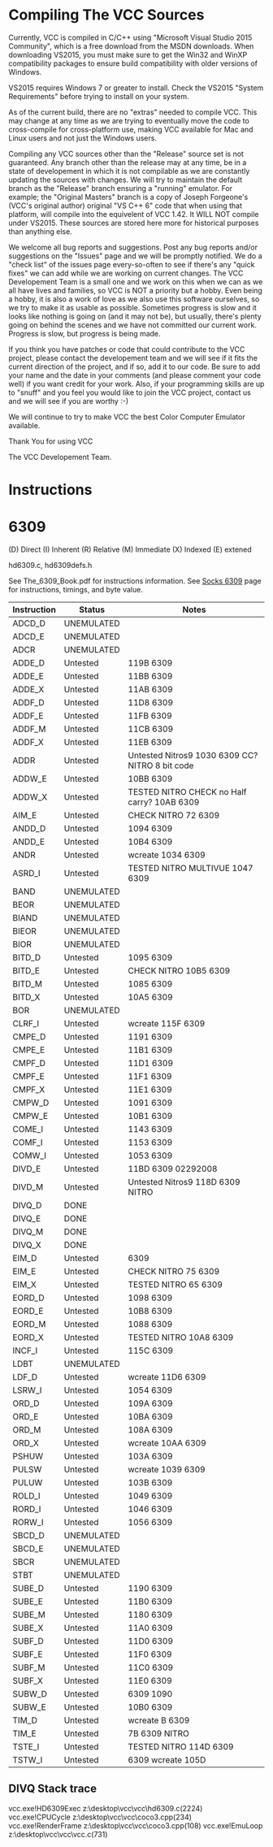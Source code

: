 # Compiling The VCC Sources

Currently, VCC is compiled in C/C++ using "Microsoft Visual Studio 2015 Community", which is a free download from the MSDN downloads. When downloading VS2015, you must make sure to get the Win32 and WinXP compatibility packages to ensure build compatibility with older versions of Windows.

VS2015 requires Windows 7 or greater to install. Check the VS2015 "System Requirements" before trying to install on your system.

As of the current build, there are no "extras" needed to compile VCC. This may change at any time as we are trying to eventually move the code to cross-compile for cross-platform use, making VCC available for Mac and Linux users and not just the Windows users.

Compiling any VCC sources other than the "Release" source set is not guaranteed. Any branch other than the release may at any time, be in a state of developement in which it is not compilable as we are constantly updating the sources with changes. We will try to maintain the default branch as the "Release" branch ensuring a "running" emulator. For example; the "Original Masters" branch is a copy of Joseph Forgeone's (VCC's original author) original "VS C++ 6" code that when using that platform, will compile into the equivelent of VCC 1.42. It WILL NOT compile under VS2015. These sources are stored here more for historical purposes than anything else.

We welcome all bug reports and suggestions. Post any bug reports and/or suggestions on the "Issues" page and we will be promptly notified. We do a "check list" of the issues page every-so-often to see if there's any "quick fixes" we can add while we are working on current changes. The VCC Developement Team is a small one and we work on this when we can as we all have lives and families, so VCC is NOT a priority but a hobby. Even being a hobby, it is also a work of love as we also use this software ourselves, so we try to make it as usable as possible. Sometimes progress is slow and it looks like nothing is going on (and it may not be), but usually, there's plenty going on behind the scenes and we have not committed our current work. Progress is slow, but progress is being made.

If you think you have patches or code that could contribute to the VCC project, please contact the developement team and we will see if it fits the current direction of the project, and if so, add it to our code. Be sure to add your name and the date in your comments (and please comment your code well) if you want credit for your work. Also, if your programming skills are up to "snuff" and you feel you would like to join the VCC project, contact us and we will see if you are worthy :-)

We will continue to try to make VCC the best Color Computer Emulator available.

Thank You for using VCC

The VCC Developement Team.

# Instructions 

# 6309
(D) Direct (I) Inherent (R) Relative (M) Immediate (X) Indexed (E) extened

hd6309.c, hd6309defs.h

See The_6309_Book.pdf for instructions information. 
See [Socks 6309][sock6309] page for instructions, timings, and byte value.

| Instruction   | Status	    | Notes	                                            |
|---            |---            |---                                                |
|	ADCD_D 	    |	UNEMULATED	|		                                            |
|	ADCD_E 	    |	UNEMULATED	|		                                            |
|	ADCR   	    |	UNEMULATED	|		                                            |
|	ADDE_D	    |	Untested	| 119B 6309          	                            |
|	ADDE_E	    |	Untested	| 11BB 6309          	                            |
|	ADDE_X	    |	Untested	| 11AB 6309          	                            |
|	ADDF_D	    |	Untested	| 11D8 6309          	                            |
|	ADDF_E	    |	Untested	| 11FB 6309          	                            |
|	ADDF_M	    |	Untested	| 11CB 6309          	                            |
|	ADDF_X	    |	Untested	| 11EB 6309          	                            |
|	ADDR        |   Untested    | Untested Nitros9 1030 6309 CC? NITRO 8 bit code   |
|	ADDW_E	    |	Untested	| 10BB 6309          	                            |
|	ADDW_X	    |	Untested    | TESTED NITRO CHECK no Half carry?	10AB 6309       |
|	AIM_E 	    |	Untested    | CHECK NITRO 72 6309                               |
|	ANDD_D	    |	Untested	| 1094 6309          	                            |
|	ANDD_E	    |	Untested	| 10B4 6309          	                            |
|	ANDR  	    |	Untested    | wcreate		1034 6309                           |
|	ASRD_I	    |	Untested    | TESTED NITRO MULTIVUE		1047 6309          	    |
|	BAND   	    |	UNEMULATED	|		                                            |
|	BEOR   	    |	UNEMULATED	|		                                            |
|	BIAND  	    |	UNEMULATED	|		                                            |
|	BIEOR  	    |	UNEMULATED	|		                                            |
|	BIOR   	    |	UNEMULATED	|		                                            |
|	BITD_D	    |	Untested	| 1095 6309          	                            |
|	BITD_E	    |	Untested    | CHECK NITRO	10B5 6309                           |
|	BITD_M	    |	Untested	| 1085 6309          	                            |
|	BITD_X	    |	Untested	| 10A5 6309          	                            |
|	BOR    	    |	UNEMULATED	|		                                            |
|	CLRF_I	    |	Untested    | wcreate	115F 6309          	                    |
|	CMPE_D	    |	Untested	| 1191 6309          	                            |
|	CMPE_E	    |	Untested	| 11B1 6309          	                            |
|	CMPF_D	    |	Untested	| 11D1 6309          	                            |
|	CMPF_E	    |	Untested	| 11F1 6309          	                            |
|	CMPF_X	    |	Untested	| 11E1 6309          	                            |
|	CMPW_D	    |	Untested	| 1091 6309          	                            |
|	CMPW_E	    |	Untested	| 10B1 6309          	                            |
|	COME_I	    |	Untested	| 1143 6309          	                            |
|	COMF_I	    |	Untested	| 1153 6309          	                            |
|	COMW_I	    |	Untested	| 1053 6309          	                            |
|	DIVD_E	    |	Untested	| 11BD 6309 02292008 	                            |
|	DIVD_M      |   Untested    | Untested Nitros9 118D 6309 NITRO                  |
|	DIVQ_D 	    |	DONE	    |		                                            |
|	DIVQ_E 	    |	DONE	    |		                                            |
|	DIVQ_M 	    |	DONE	    |		                                            |
|	DIVQ_X 	    |	DONE	    |		                                            |
|	EIM_D 	    |	Untested	| 6309	                                            |
|	EIM_E 	    |	Untested    | CHECK NITRO		75 6309                         |
|	EIM_X 	    |	Untested    | TESTED NITRO		65 6309                         |
|	EORD_D	    |	Untested	| 1098 6309          	                            |
|	EORD_E	    |	Untested	| 10B8 6309          	                            |
|	EORD_M	    |	Untested	| 1088 6309          	                            |
|	EORD_X	    |	Untested    | TESTED NITRO	10A8 6309                           |
|	INCF_I	    |	Untested	| 115C 6309          	                            |
|	LDBT   	    |	UNEMULATED	|		                                            |
|	LDF_D 	    |	Untested    | wcreate		11D6 6309                           |
|	LSRW_I	    |	Untested	| 1054 6309          	                            |
|	ORD_D 	    |	Untested	| 109A 6309          	                            |
|	ORD_E 	    |	Untested	| 10BA 6309          	                            |
|	ORD_M 	    |	Untested	| 108A 6309          	                            |
|	ORD_X 	    |	Untested    | wcreate	10AA 6309          	                    |
|	PSHUW 	    |	Untested	| 103A 6309          	                            |
|	PULSW 	    |	Untested    | wcreate	1039 6309          	                    |
|	PULUW 	    |	Untested	| 103B 6309          	                            |
|	ROLD_I	    |	Untested	| 1049 6309          	                            |
|	RORD_I	    |	Untested	| 1046 6309          	                            |
|	RORW_I	    |	Untested	| 1056 6309          	                            |
|	SBCD_D 	    |	UNEMULATED	|		                                            |
|	SBCD_E 	    |	UNEMULATED	|		                                            |
|	SBCR   	    |	UNEMULATED	|		                                            |
|	STBT   	    |	UNEMULATED	|		                                            |
|	SUBE_D	    |	Untested    | 1190 6309          	                            |
|	SUBE_E	    |	Untested	| 11B0 6309          	                            |
|	SUBE_M	    |	Untested	| 1180 6309          	                            |
|	SUBE_X	    |	Untested	| 11A0 6309          	                            |
|	SUBF_D	    |	Untested	| 11D0 6309          	                            |
|	SUBF_E	    |	Untested	| 11F0 6309          	                            |
|	SUBF_M	    |	Untested	| 11C0 6309          	                            |
|	SUBF_X	    |	Untested	| 11E0 6309          	                            |
|	SUBW_D	    |	Untested    | 6309	1090	                                    |
|	SUBW_E	    |	Untested	| 10B0 6309          	                            |
|	TIM_D 	    |	Untested    | wcreate	B 6309             	                    |
|	TIM_E       |   Untested    | 7B 6309 NITRO                                     |  
|	TSTE_I	    |	Untested    | TESTED NITRO	114D 6309          	                |
|	TSTW_I	    |	Untested    | 6309 wcreate	105D               	                |

## DIVQ Stack trace
vcc.exe!HD6309Exec 		z:\desktop\vcc\vcc\hd6309.c(2224)
vcc.exe!CPUCycle 		z:\desktop\vcc\vcc\coco3.cpp(234)
vcc.exe!RenderFrame 	z:\desktop\vcc\vcc\coco3.cpp(108)
vcc.exe!EmuLoop 		z:\desktop\vcc\vcc\vcc.c(731)



[sock6309]: http://users.axess.com/twilight/sock/cocofile/4mzcycle.html
